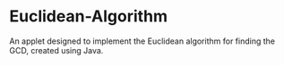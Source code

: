 # Euclidean-Algorithm
An applet designed to implement the Euclidean algorithm for finding the GCD, created using Java.
